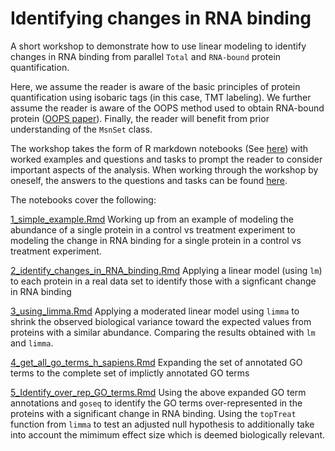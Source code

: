 # Identifying changes in RNA binding
A short workshop to demonstrate how to use linear modeling to identify changes in RNA binding from parallel `Total` and `RNA-bound` protein quantification.

Here, we assume the reader is aware of the basic principles of protein quantification using isobaric tags (in this case, TMT labeling). We further assume the reader is aware of the OOPS method used to obtain RNA-bound protein ([OOPS paper](https://www.nature.com/articles/s41587-018-0001-2)). Finally, the reader will benefit from prior understanding of the `MsnSet` class. 

The workshop takes the form of R markdown notebooks (See [here](notebooks/)) with worked examples and questions and tasks to prompt the reader to consider important aspects of the analysis. When working through the workshop by oneself, the answers to the questions and tasks can be found [here](workshop_answers.txt).

The notebooks cover the following:

[1_simple_example.Rmd](notebooks/1_simple_example.Rmd)
Working up from an example of modeling the abundance of a single protein in a control vs treatment experiment to modeling the change in RNA binding for a single protein in a control vs treatment experiment. 

[2_identify_changes_in_RNA_binding.Rmd](notebooks/2_identify_changes_in_RNA_binding.Rmd)
Applying a linear model (using `lm`) to each protein in a real data set to identify those with a signficant change in RNA binding

[3_using_limma.Rmd](notebooks/3_using_limma.Rmd)
Applying a moderated linear model using `limma` to shrink the observed biological variance toward the expected values from proteins with a similar abundance. Comparing the results obtained with `lm` and `limma`.

[4_get_all_go_terms_h_sapiens.Rmd](notebooks/4_get_all_go_terms_h_sapiens.Rmd)
Expanding the set of annotated GO terms to the complete set of implictly annotated GO terms

[5_Identify_over_rep_GO_terms.Rmd](notebooks/5_Identify_over_rep_GO_terms.Rmd)
Using the above expanded GO term annotations and `goseq` to identify the GO terms over-represented in the proteins with a significant change in RNA binding. Using the `topTreat` function from `limma` to test an adjusted null hypothesis to additionally take into account the mimimum effect size which is deemed biologically relevant.

